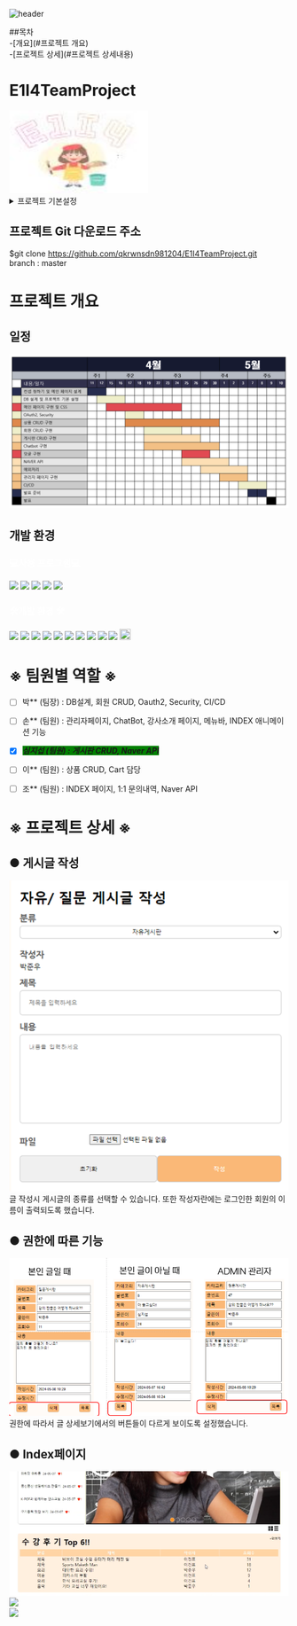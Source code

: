 ![header](https://capsule-render.vercel.app/api?type=wave&color=auto&height=100&section=header&text=E1I4의%20팀프로젝트&fontSize=50)

##목차<br>
-[개요](#프로젝트 개요)<br>
-[프로젝트 상세](#프로젝트 상세내용)<br>

# E1I4TeamProject
<img src="src/main/resources/static/images/readme/mainlogo.png" alt="도구 모양" width="250" height="150">

<details>
<summary>프로젝트 기본설정</summary>
프로젝트명 : E1i4TeamProject

프로그래밍 언어 : JAVA

프레임워크 : Springboot 2.7.11

라이브러리 DI : Spring WEB(MVC), Thymeleaf, Spring Data JPA, Lombok, SpringSecurity5 
               , websocket, validation, OAuth2, security  

데이터베이스 : MySql8

ORM : Spring Data JPA (JAVA(SQL))

개발툴 : IntelliJ

템플릿 엔진 : Thymeleaf (HTML + Data)

빌드 : Gradle

설정 : application.yml, application-oauth2.yml

</details>

## 프로젝트 Git 다운로드 주소
$git clone https://github.com/qkrwnsdn981204/E1I4TeamProject.git  
branch : master

# 프로젝트 개요
## 일정
<img src="src/main/resources/static/images/readme/img.png"/> <br>


## 개발 환경
### <span style="color: white;">💻사용 프로그램💻</span> <br>
<img src="https://img.shields.io/badge/notion-white?style=flat-square&logo=notion&logoColor=gray"/> <img src="https://img.shields.io/badge/mysql-2E64FE?style=flat-square&logo=mysql&logoColor=white"/> <img src="https://img.shields.io/badge/visualstudiocode-81BEF7?style=flat-square&logo=visualstudiocode&logoColor=blue"/> <img src="https://img.shields.io/badge/intellijidea-navy?style=flat-square&logo=intellijidea&logoColor=white"/> <img src="https://img.shields.io/badge/github-black?style=-square&logo=github&logoColor=white"/>

### <span style="color: white;">🛠개발 환경 🛠</span> <br>
<img src="https://img.shields.io/badge/html5-green?style=flat-square&logo=html5&logoColor=white"/> <img src="https://img.shields.io/badge/css3-blue?style=flat-square&logo=css3&logoColor=white"/> <img src="https://img.shields.io/badge/auth0-ccc?style=flat-square&logo=auth0&logoColor=white"/> <img src="https://img.shields.io/badge/chatbot-orange?style=flat-square&logo=chatbot&logoColor=white"/> <img src="https://img.shields.io/badge/javascript-yellow?style=flat-square&logo=javascript&logoColor=white"/> <img src="https://img.shields.io/badge/jquery-light?style=flat-square&logo=jquery&logoColor=white"/> <img src="https://img.shields.io/badge/json-purple?style=flat-square&logo=json&logoColor=white"/> <img src="https://img.shields.io/badge/openapiinitiative-FA5858?style=flat-square&logo=openapiinitiative&logoColor=white"/> <img src="https://img.shields.io/badge/thymeleaf-0B610B?style=flat-square&logo=thymeleaf&logoColor=white"/> <img src="https://img.shields.io/badge/spring-0B610B?style=flat-square&logo=spring&logoColor=white"/> <img src="src/main/resources/static/images/readme/oAuth2.png" width="20" height="20"/> <br>

# ※ 팀원별 역할 ※
- [ ] 박** (팀장) : DB설계, 회원 CRUD, Oauth2, Security, CI/CD
- [ ] 손** (팀원) : 관리자페이지, ChatBot, 강사소개 페이지, 메뉴바, INDEX 애니메이션 기능
- [x] <span style='background-color:green'>_**심지섭 (팀원) : 게시판 CRUD, Naver API**_</sapn>
- [ ] 이** (팀원) : 상품 CRUD, Cart 담당
- [ ] 조** (팀원) : INDEX 페이지, 1:1 문의내역, Naver API



# ※ 프로젝트 상세 ※
## ● 게시글 작성
<img src="src/main/resources/static/images/readme/img_1.png" /> <br>
글 작성시 게시글의 종류를 선택할 수 있습니다. 또한 작성자란에는 로그인한 회원의 이름이 출력되도록 했습니다.

##  ● 권한에 따른 기능
<img src="src/main/resources/static/images/readme/img_2.png" /> <br>
권한에 따라서 글 상세보기에서의 버튼들이 다르게 보이도록 설정했습니다.

## ● Index페이지
<img src="src/main/resources/static/images/readme/img_7.png" /> <br>
<img src="https://github-production-user-asset-6210df.s3.amazonaws.com/154939602/342238633-5d1bcbd5-22d7-41bb-9c87-1ebbbebf60f0.gif?X-Amz-Algorithm=AWS4-HMAC-SHA256&X-Amz-Credential=AKIAVCODYLSA53PQK4ZA%2F20240624%2Fus-east-1%2Fs3%2Faws4_request&X-Amz-Date=20240624T071821Z&X-Amz-Expires=300&X-Amz-Signature=c5b196505413ab014632d92044533676783648d582ef6f157432f6983ad8301a&X-Amz-SignedHeaders=host&actor_id=154939602&key_id=0&repo_id=785075331" /> <br>
<img src="https://github.com/qkrwnsdn981204/E1I4TeamProject/assets/154939602/5d1bcbd5-22d7-41bb-9c87-1ebbbebf60f0"/>





